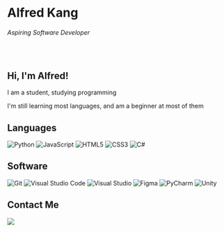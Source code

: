 # **Alfred Kang**
###### *Aspiring Software Developer*

</p>

<br />
  
## **Hi, I'm Alfred!**
  I am a student, studying programming
  
  I'm still learning most languages, and am a beginner at most of them

  
  

## Languages
<p>
 <img alt="Python" src="https://img.shields.io/badge/python-%2314354C.svg?style=for-the-badge&logo=python&logoColor=white"/>
 <img alt="JavaScript" src="https://img.shields.io/badge/javascript-%23323330.svg?style=for-the-badge&logo=javascript&logoColor=%23F7DF1E"/>
 <img alt="HTML5" src="https://img.shields.io/badge/html5-%23E34F26.svg?style=for-the-badge&logo=html5&logoColor=white"/>
 <img alt="CSS3" src="https://img.shields.io/badge/css3-%231572B6.svg?style=for-the-badge&logo=css3&logoColor=white"/>
 <img alt="C#" src = "https://img.shields.io/badge/csharp-%A020F0.svg?style=for-the-badge&logo=csharp&logoColor=white"/>

## Software
<p>
 <img alt="Git" src="https://img.shields.io/badge/git-%23F05033.svg?style=for-the-badge&logo=git&logoColor=white"/>
 <img alt="Visual Studio Code" src="https://img.shields.io/badge/VisualStudioCode-0078d7.svg?style=for-the-badge&logo=visual-studio-code&logoColor=white"/>
 <img alt="Visual Studio" src="https://img.shields.io/badge/VisualStudio-0078d7.svg?style=for-the-badge&logo=visual-studio&logoColor=white"/>
 <img alt="Figma" src="https://img.shields.io/badge/figma-%23F24E1E.svg?style=for-the-badge&logo=figma&logoColor=white"/>
 <img alt="PyCharm" src="https://img.shields.io/badge/pycharm-143?style=for-the-badge&logo=pycharm&logoColor=black&color=black&labelColor=green"/>
 <img alt="Unity") src="https://img.shields.io/badge/unity-%2314354C.svg?style=for-the-badge&logo=unity&logoColor=white"/>
  
## Contact Me
<p>
  <a href="mailto:alfredkangjr@gmail.com">
  <img src="https://img.shields.io/badge/Gmail-D14836?style=for-the-badge&logo=gmail&logoColor=white" target="_blank">
  </a>
